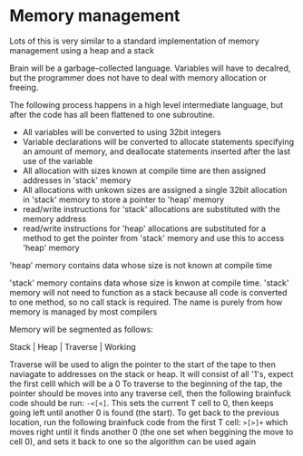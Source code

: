 # Memory management

Lots of this is very similar to a standard implementation of memory management using a heap and a stack

Brain will be a garbage-collected language.
Variables will have to decalred, but the programmer does not have to deal with memory allocation or freeing.

The following process happens in a high level intermediate language, but after the code has all been flattened to one subroutine.

- All variables will be converted to using 32bit integers
- Variable declarations will be converted to allocate statements specifying an amount of memory, and deallocate statements inserted after the last use of the variable
- All allocation with sizes known at compile time are then assigned addresses in 'stack' memory
- All allocations with unkown sizes are assigned a single 32bit allocation in 'stack' memory to store a pointer to 'heap' memory
- read/write instructions for 'stack' allocations are substituted with the memory address
- read/write instructions for 'heap' allocations are substituted for a method to get the pointer from 'stack' memory and use this to access 'heap' memory


'heap' memory contains data whose size is not known at compile time

'stack' memory contains data whose size is knwon at compile time. 'stack' memory will not need to function as a stack because all code is converted to one method, so no call stack is required. The name is purely from how memory is managed by most compilers

Memory will be segmented as follows:

Stack | Heap | Traverse | Working

Traverse will be used to align the pointer to the start of the tape to then naviagate to addresses on the stack or heap.
It will consist of all '1's, expect the first celll which will be a 0
To traverse to the beginning of the tap, the pointer should be moves into any traverse cell, then the following brainfuck code should be run: `-<[<]`. This sets the current T cell to 0, then keeps going left until another 0 is found (the start). To get back to the previous location, run the following brainfuck code from the first T cell: `>[>]+` which moves right until it finds another 0 (the one set when beggining the move to cell 0), and sets it back to one so the algorithm can be used again
